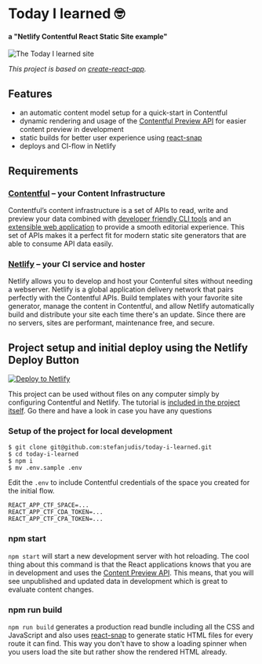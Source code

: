 # Today I learned 🤓

#### a **"Netlify Contentful React Static Site example"**

![The Today I learned site](./screenshot.png)

_This project is based on [create-react-app](https://github.com/facebook/create-react-app)._

## Features

- an automatic content model setup for a quick-start in Contentful
- dynamic rendering and usage of the [Contentful Preview API](https://www.contentful.com/developers/docs/references/content-preview-api/) for easier content preview in development
- static builds for better user experience using [react-snap](https://github.com/stereobooster/react-snap)
- deploys and CI-flow in Netlify

## Requirements

### [Contentful](https://www.contentful.com) – your Content Infrastructure

Contentful’s content infrastructure is a set of APIs to read, write and preview your data combined with [developer friendly CLI tools](https://github.com/contentful/contentful-cli/) and an [extensible web application](https://www.contentful.com/developers/docs/concepts/uiextensions/) to provide a smooth editorial experience. This set of APIs makes it a perfect fit for modern static site generators that are able to consume API data easily.

### [Netlify](https://www.netlify.com) – your CI service and hoster

Netlify allows you to develop and host your Contenful sites without needing a webserver. Netlify is a global application delivery network that pairs perfectly with the Contentful APIs. Build templates with your favorite site generator, manage the content in Contentful, and allow Netlify automatically build and distribute your site each time there's an update. Since there are no servers, sites are performant, maintenance free, and secure.

## Project setup and initial deploy using the Netlify Deploy Button

[![Deploy to Netlify](https://www.netlify.com/img/deploy/button.svg)](https://app.netlify.com/start/deploy?repository=https://github.com/stefanjudis/today-i-learned)

This project can be used without files on any computer simply by configuring Contentful and Netlify. The tutorial is [included in the project itself](https://today-i-learned.netlify.com/tutorial/). Go there and have a look in case you have any questions

### Setup of the project for local development

```
$ git clone git@github.com:stefanjudis/today-i-learned.git
$ cd today-i-learned
$ npm i
$ mv .env.sample .env
```

Edit the `.env` to include Contentful credentials of the space you created for the initial flow.

```
REACT_APP_CTF_SPACE=...
REACT_APP_CTF_CDA_TOKEN=...
REACT_APP_CTF_CPA_TOKEN=...
```

### npm start

`npm start` will start a new development server with hot reloading. The cool thing about this command is that the React applications knows that you are in development and uses the [Content Preview API](https://www.contentful.com/developers/docs/references/content-preview-api/). This means, that you will see unpublished and updated data in development which is great to evaluate content changes.

### npm run build

`npm run build` generates a production read bundle including all the CSS and JavaScript and also uses [react-snap](https://github.com/stereobooster/react-snap) to generate static HTML files for every route it can find. This way you don't have to show a loading spinner when you users load the site but rather show the rendered HTML already.
